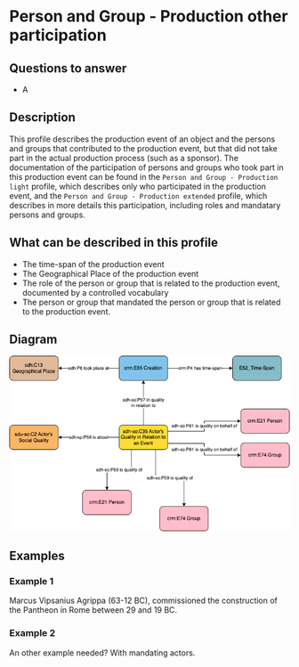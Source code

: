 # Person and Group - Production other participation

## Questions to answer

- A

## Description

This profile describes the production event of an object and the persons and groups that contributed to the production event, but that did not take part in the actual production process (such as a sponsor).
The documentation of the participation of persons and groups who took part in this production event can be found in the `Person and Group - Production light` profile, which describes only who participated in the production event, and the `Person and Group - Production extended` profile, which describes in more details this participation, including roles and mandatary persons and groups.

## What can be described in this profile

- The time-span of the production event
- The Geographical Place of the production event
- The role of the person or group that is related to the production event, documented by a controlled vocabulary
- The person or group that mandated the person or group that is related to the production event.

## Diagram

![Alt text](<Diagrams/GV_Profile_Person-Actor's Creation Other Participation.drawio.png>)

## Examples

### Example 1

Marcus Vipsanius Agrippa (63-12 BC), commissioned the construction of the Pantheon in Rome between 29 and 19 BC.

### Example 2

An other example needed? With mandating actors.
